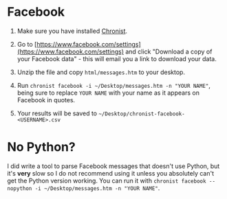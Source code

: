 # Facebook

1. Make sure you have installed [Chronist](../README.md).

2. Go to [https://www.facebook.com/settings](https://www.facebook.com/settings) and click "Download a copy of your Facebook data" - this will email you a link to download your data.

3. Unzip the file and copy `html/messages.htm` to your desktop.

4. Run `chronist facebook -i ~/Desktop/messages.htm -n "YOUR NAME"`, being sure to replace `YOUR NAME` with your name as it appears on Facebook in quotes.

5. Your results will be saved to `~/Desktop/chronist-facebook-<USERNAME>.csv`

# No Python?

I did write a tool to parse Facebook messages that doesn't use Python, but it's **very** slow so I do not recommend using it unless you absolutely can't get the Python version working. You can run it with `chronist facebook --nopython -i ~/Desktop/messages.htm -n "YOUR NAME"`.
